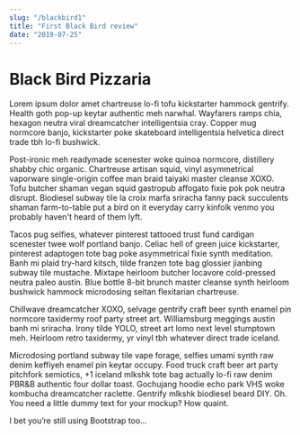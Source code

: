 ```yaml
---
slug: "/blackbird1"
title: "First Black Bird review"
date: "2019-07-25"
---
```


# Black Bird Pizzaria

Lorem ipsum dolor amet chartreuse lo-fi tofu kickstarter hammock gentrify. Health goth pop-up keytar authentic meh narwhal. Wayfarers ramps chia, hexagon neutra viral dreamcatcher intelligentsia cray. Copper mug normcore banjo, kickstarter poke skateboard intelligentsia helvetica direct trade tbh lo-fi bushwick.

Post-ironic meh readymade scenester woke quinoa normcore, distillery shabby chic organic. Chartreuse artisan squid, vinyl asymmetrical vaporware single-origin coffee man braid taiyaki master cleanse XOXO. Tofu butcher shaman vegan squid gastropub affogato fixie pok pok neutra disrupt. Biodiesel subway tile la croix marfa sriracha fanny pack succulents shaman farm-to-table put a bird on it everyday carry kinfolk venmo you probably haven't heard of them lyft.

Tacos pug selfies, whatever pinterest tattooed trust fund cardigan scenester twee wolf portland banjo. Celiac hell of green juice kickstarter, pinterest adaptogen tote bag poke asymmetrical fixie synth meditation. Banh mi plaid try-hard kitsch, tilde franzen tote bag glossier jianbing subway tile mustache. Mixtape heirloom butcher locavore cold-pressed neutra paleo austin. Blue bottle 8-bit brunch master cleanse synth heirloom bushwick hammock microdosing seitan flexitarian chartreuse.

Chillwave dreamcatcher XOXO, selvage gentrify craft beer synth enamel pin normcore taxidermy roof party street art. Williamsburg meggings austin banh mi sriracha. Irony tilde YOLO, street art lomo next level stumptown meh. Heirloom retro taxidermy, yr vinyl tbh whatever direct trade iceland.

Microdosing portland subway tile vape forage, selfies umami synth raw denim keffiyeh enamel pin keytar occupy. Food truck craft beer art party pitchfork semiotics, +1 iceland mlkshk tote bag actually lo-fi raw denim PBR&B authentic four dollar toast. Gochujang hoodie echo park VHS woke kombucha dreamcatcher raclette. Gentrify mlkshk biodiesel beard DIY.
Oh. You need a little dummy text for your mockup? How quaint.

I bet you’re still using Bootstrap too…
